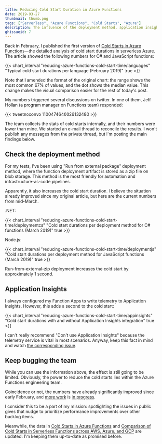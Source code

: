```yaml
---
title: Reducing Cold Start Duration in Azure Functions
date: 2019-03-27
thumbnail: thumb.png
tags: ["Serverless", "Azure Functions", "Cold Starts", "Azure"]
description: The influence of the deployment method, application insights, and more on Azure Functions cold starts.
ghissueid: 7
---
```


Back in February, I published the first version of [Cold Starts in Azure Functions](/serverless/coldstarts/azure/)&mdash;the detailed analysis of cold start durations in serverless Azure. The article showed the following numbers for C# and JavaScript functions:

{{< chart_interval 
    "reducing-azure-functions-cold-start-time/languages"
    "Typical cold start durations per language (February 2019)"
    true >}}

Note that I amended the format of the original chart: the range shows the most common 67% of values, and the dot shows the median value. This change makes the visual comparison easier for the rest of today's post.

My numbers triggered several discussions on twitter. In one of them, Jeff Hollan (a program manager on Functions team) responded:

{{< tweetnoconvo 1100474640026132480 >}}

The team collects the stats of cold starts internally, and their numbers were lower than mine. We started an e-mail thread to reconcile the results. I won't publish any messages from the private thread, but I'm posting the main findings below.

## Check the deployment method

For my tests, I've been using "Run from external package" deployment method, where the function deployment artifact is stored as a zip file on blob storage. This method is the most friendly for automation and infrastructure-as-code pipelines.

Apparently, it also increases the cold start duration. I believe the situation already improved since my original article, but here are the current numbers from mid-March.

.NET:

{{< chart_interval 
    "reducing-azure-functions-cold-start-time/deploymentcs"
    "Cold start durations per deployment method for C# functions (March 2019)"
    true >}}

Node.js:

{{< chart_interval 
    "reducing-azure-functions-cold-start-time/deploymentjs"
    "Cold start durations per deployment method for JavaScript functions (March 2019)"
    true >}}

Run-from-external-zip deployment increases the cold start by approximately 1 second.

## Application Insights

I always configured my Function Apps to write telemetry to Application Insights. However, this adds a second to the cold start:

{{< chart_interval 
    "reducing-azure-functions-cold-start-time/appinsights"
    "Cold start durations with and without Application Insights integration"
    true >}}

I can't really recommend "Don't use Application Insights" because the telemetry service is vital in most scenarios. Anyway, keep this fact in mind and watch [the corresponding issue](https://github.com/Azure/azure-functions-host/issues/4183).

## Keep bugging the team

While you can use the information above, the effect is still going to be limited. Obviously, the power to reduce the cold starts lies within the Azure Functions engineering team.

Coincidence or not, the numbers have already significantly improved since early February, and [more work](https://github.com/Azure/azure-functions-host/issues/4184) is [in progress](https://github.com/Azure/azure-functions-host/commit/792bb463b4bc48d67570d5b44b69c89b9d43f86d).

I consider this to be a part of my mission: spotlighting the issues in public gives that nudge to prioritize performance improvements over other backlog items.

Meanwhile, the data in [Cold Starts in Azure Functions](/serverless/coldstarts/azure/) and [Comparison of Cold Starts in Serverless Functions across AWS, Azure, and GCP](/serverless/coldstarts/big3/) are updated: I'm keeping them up-to-date as promised before.